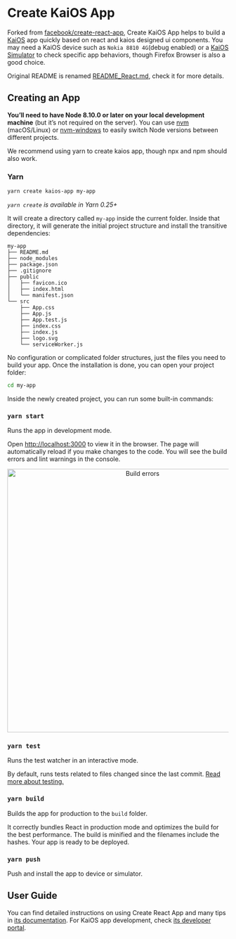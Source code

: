 # Create KaiOS App

Forked from [facebook/create-react-app](https://github.com/facebook/create-react-app), Create KaiOS App helps to build a [KaiOS](https://www.kaiostech.com/) app quickly based on react and kaios designed ui components. You may need a KaiOS device such as `Nokia 8810 4G`(debug enabled) or a [KaiOS Simulator](https://developer.kaiostech.com/simulator) to check specific app behaviors, though Firefox Browser is also a good choice.

Original README is renamed [README_React.md](README_React.md), check it for more details.

## Creating an App

**You’ll need to have Node 8.10.0 or later on your local development machine** (but it’s not required on the server). You can use [nvm](https://github.com/creationix/nvm#installation) (macOS/Linux) or [nvm-windows](https://github.com/coreybutler/nvm-windows#node-version-manager-nvm-for-windows) to easily switch Node versions between different projects.

We recommend using yarn to create kaios app, though npx and npm should also work.

### Yarn

```sh
yarn create kaios-app my-app
```

_`yarn create` is available in Yarn 0.25+_

It will create a directory called `my-app` inside the current folder. Inside that directory, it will generate the initial project structure and install the transitive dependencies:

```
my-app
├── README.md
├── node_modules
├── package.json
├── .gitignore
├── public
│   ├── favicon.ico
│   ├── index.html
│   └── manifest.json
└── src
    ├── App.css
    ├── App.js
    ├── App.test.js
    ├── index.css
    ├── index.js
    ├── logo.svg
    └── serviceWorker.js
```

No configuration or complicated folder structures, just the files you need to build your app. Once the installation is done, you can open your project folder:

```sh
cd my-app
```

Inside the newly created project, you can run some built-in commands:

### `yarn start`

Runs the app in development mode.

Open [http://localhost:3000](http://localhost:3000) to view it in the browser. The page will automatically reload if you make changes to the code. You will see the build errors and lint warnings in the console.

<p align='center'>
<img src='https://cdn.rawgit.com/marionebl/create-react-app/9f62826/screencast-error.svg' width='600' alt='Build errors'>
</p>

### `yarn test`

Runs the test watcher in an interactive mode.

By default, runs tests related to files changed since the last commit. [Read more about testing.](https://facebook.github.io/create-react-app/docs/running-tests)

### `yarn build`

Builds the app for production to the `build` folder.

It correctly bundles React in production mode and optimizes the build for the best performance. The build is minified and the filenames include the hashes. Your app is ready to be deployed.

### `yarn push`

Push and install the app to device or simulator.

## User Guide

You can find detailed instructions on using Create React App and many tips in [its documentation](https://facebook.github.io/create-react-app/). For KaiOS app development, check [its developer portal](https://developer.kaiostech.com/).

